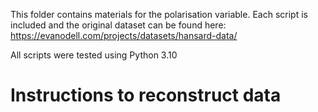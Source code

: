 This folder contains materials for the polarisation variable. Each script is included and the original dataset can be found here: https://evanodell.com/projects/datasets/hansard-data/

All scripts were tested using Python 3.10

# Instructions to reconstruct data
